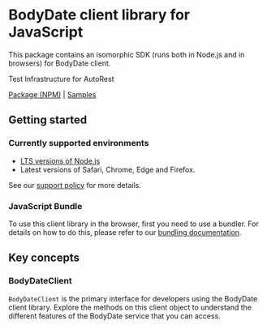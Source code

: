 # BodyDate client library for JavaScript

This package contains an isomorphic SDK (runs both in Node.js and in browsers) for BodyDate client.

Test Infrastructure for AutoRest

[Package (NPM)](https://www.npmjs.com/package/@msinternal/body-date) |
[Samples](https://github.com/Azure-Samples/azure-samples-js-management)

## Getting started

### Currently supported environments

- [LTS versions of Node.js](https://github.com/nodejs/release#release-schedule)
- Latest versions of Safari, Chrome, Edge and Firefox.

See our [support policy](https://github.com/Azure/azure-sdk-for-js/blob/main/SUPPORT.md) for more details.




### JavaScript Bundle
To use this client library in the browser, first you need to use a bundler. For details on how to do this, please refer to our [bundling documentation](https://aka.ms/AzureSDKBundling).

## Key concepts

### BodyDateClient

`BodyDateClient` is the primary interface for developers using the BodyDate client library. Explore the methods on this client object to understand the different features of the BodyDate service that you can access.

